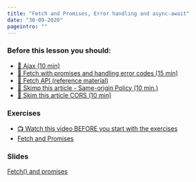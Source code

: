 ```yaml
---
title: "Fetch and Promises, Error handling and async-await"
date: "30-09-2020"
pageintro: ""
---
```


### Before this lesson you should:

<!--BEGIN readings ##-->

- [:book: Ajax (10 min)](<https://en.wikipedia.org/wiki/Ajax_(programming)>)
- [:book: Fetch with promises and handling error codes (15 min)](https://docs.google.com/document/d/1hF9P65v_AJKCjol_gFkm3oZ1eVTuOKc15V6pcb3iFa8/edit?usp=sharing)
- [:book: Fetch API (reference material)](https://developer.mozilla.org/en-US/docs/Web/API/Fetch_API/Using_Fetch)
- [:book: Skimp this article - Same-origin Policy (10 min.)](https://en.wikipedia.org/wiki/Same-origin_policy)
- [:book: Skim this article CORS (10 min)](https://en.wikipedia.org/wiki/Cross-origin_resource_sharing)
  <!--END readings ##-->

### Exercises

<!--BEGIN exercises ##-->

- [:tv: Watch this video BEFORE you start with the exercises](https://youtu.be/Kc0a43cY-tk)
- [Fetch and Promises](https://docs.google.com/document/d/1Q5E4QYa5u-o8fFH1LEWP0XItk7dAU7NcfKErauM0czE/edit?usp=sharing)

<!--END exercises ##-->

### Slides

 <!--BEGIN slides ##-->

[Fetch() and promises](https://docs.google.com/presentation/d/1Wk-xlWGVPWUba2Z7-9ry-jHP613hdDI_W9EvvoUsoJA/edit?usp=sharing)

<!--END slides ##-->

